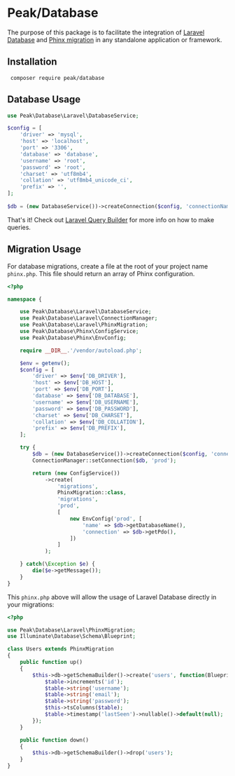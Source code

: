 # Peak/Database

The purpose of this package is to facilitate the integration of [Laravel Database](https://packagist.org/packages/illuminate/database) and [Phinx migration](https://packagist.org/packages/robmorgan/phinx) in any standalone application or framework.

## Installation

     composer require peak/database
  
## Database Usage

```php
use Peak\Database\Laravel\DatabaseService;

$config = [
    'driver' => 'mysql',
    'host' => 'localhost',
    'port' => '3306',
    'database' => 'database',
    'username' => 'root',
    'password' => 'root',
    'charset' => 'utf8mb4',
    'collation' => 'utf8mb4_unicode_ci',
    'prefix' => '',
];
    
$db = (new DatabaseService())->createConnection($config, 'connectionName');
```

That's it! Check out [Laravel Query Builder](https://laravel.com/docs/5.8/queries) for more info on how to make queries.
     
## Migration Usage

For database migrations, create a file at the root of your project name ```phinx.php```. This file should return an array of Phinx configuration.

```php
<?php

namespace {

    use Peak\Database\Laravel\DatabaseService;
    use Peak\Database\Laravel\ConnectionManager;
    use Peak\Database\Laravel\PhinxMigration;
    use Peak\Database\Phinx\ConfigService;
    use Peak\Database\Phinx\EnvConfig;

    require __DIR__.'/vendor/autoload.php';

    $env = getenv();
    $config = [
        'driver' => $env['DB_DRIVER'],
        'host' => $env['DB_HOST'],
        'port' => $env['DB_PORT'],
        'database' => $env['DB_DATABASE'],
        'username' => $env['DB_USERNAME'],
        'password' => $env['DB_PASSWORD'],
        'charset' => $env['DB_CHARSET'],
        'collation' => $env['DB_COLLATION'],
        'prefix' => $env['DB_PREFIX'],
    ];

    try {
        $db = (new DatabaseService())->createConnection($config, 'connectionName');
        ConnectionManager::setConnection($db, 'prod');

        return (new ConfigService())
            ->create(
                'migrations',
                PhinxMigration::class,
                'migrations',
                'prod',
                [
                    new EnvConfig('prod', [
                        'name' => $db->getDatabaseName(),
                        'connection' => $db->getPdo(),
                    ])
                ]
            );

    } catch(\Exception $e) {
        die($e->getMessage());
    }
}
```

This ``phinx.php`` above will allow the usage of Laravel Database directly in your migrations:

```php
<?php

use Peak\Database\Laravel\PhinxMigration;
use Illuminate\Database\Schema\Blueprint;

class Users extends PhinxMigration
{
    public function up()
    {
        $this->db->getSchemaBuilder()->create('users', function(Blueprint $table){
            $table->increments('id');
            $table->string('username');
            $table->string('email');
            $table->string('password');
            $this->tsColumns($table);
            $table->timestamp('lastSeen')->nullable()->default(null);
        });
    }

    public function down()
    {
        $this->db->getSchemaBuilder()->drop('users');
    }
}

```